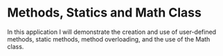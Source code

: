 # Methods, Statics and Math Class

In this application I will demonstrate the creation and use of user-defined methods, static methods, method overloading, and the use of the Math class.

